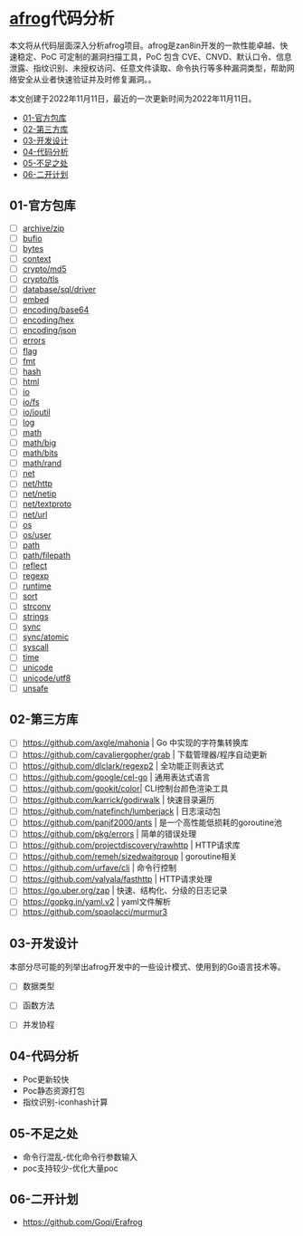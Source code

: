 # [afrog](https://github.com/zan8in/afrog)代码分析

本文将从代码层面深入分析afrog项目。afrog是zan8in开发的一款性能卓越、快速稳定、PoC 可定制的漏洞扫描工具，PoC 包含 CVE、CNVD、默认口令、信息泄露、指纹识别、未授权访问、任意文件读取、命令执行等多种漏洞类型，帮助网络安全从业者快速验证并及时修复漏洞。。

本文创建于2022年11月11日，最近的一次更新时间为2022年11月11日。

- [01-官方包库](https://github.com/Goqi/ErKai/tree/main/0x01/afrog#01-%E5%AE%98%E6%96%B9%E5%8C%85%E5%BA%93)
- [02-第三方库](https://github.com/Goqi/ErKai/tree/main/0x01/afrog#02-%E7%AC%AC%E4%B8%89%E6%96%B9%E5%BA%93)
- [03-开发设计](https://github.com/Goqi/ErKai/tree/main/0x01/afrog#03-%E5%BC%80%E5%8F%91%E8%AE%BE%E8%AE%A1)
- [04-代码分析](https://github.com/Goqi/ErKai/tree/main/0x01/afrog#04-%E4%BB%A3%E7%A0%81%E5%88%86%E6%9E%90)
- [05-不足之处](https://github.com/Goqi/ErKai/tree/main/0x01/afrog#05-%E4%B8%8D%E8%B6%B3%E4%B9%8B%E5%A4%84)
- [06-二开计划](https://github.com/Goqi/ErKai/tree/main/0x01/afrog#06-%E4%BA%8C%E5%BC%80%E8%AE%A1%E5%88%92)

## 01-官方包库

- [ ] [archive/zip](https://pkg.go.dev/archive/zip)
- [ ] [bufio](https://pkg.go.dev/bufio)
- [ ] [bytes](https://pkg.go.dev/bytes)
- [ ] [context](https://pkg.go.dev/context)
- [ ] [crypto/md5](https://pkg.go.dev/crypto/md5)
- [ ] [crypto/tls](https://pkg.go.dev/crypto/tls)
- [ ] [database/sql/driver](https://pkg.go.dev/database/sql/driver)
- [ ] [embed](https://pkg.go.dev/embed)
- [ ] [encoding/base64](https://pkg.go.dev/encoding/base64)
- [ ] [encoding/hex](https://pkg.go.dev/encoding/hex)
- [ ] [encoding/json](https://pkg.go.dev/encoding/json)
- [ ] [errors](https://pkg.go.dev/errors)
- [ ] [flag](https://pkg.go.dev/flag)
- [ ] [fmt](https://pkg.go.dev/fmt)
- [ ] [hash](https://pkg.go.dev/hash)
- [ ] [html](https://pkg.go.dev/html)
- [ ] [io](https://pkg.go.dev/io)
- [ ] [io/fs](https://pkg.go.dev/io/fs)
- [ ] [io/ioutil](https://pkg.go.dev/io/ioutil)
- [ ] [log](https://pkg.go.dev/log)
- [ ] [math](https://pkg.go.dev/math)
- [ ] [math/big](https://pkg.go.dev/math/big)
- [ ] [math/bits](https://pkg.go.dev/math/bits)
- [ ] [math/rand](https://pkg.go.dev/math/rand)
- [ ] [net](https://pkg.go.dev/net)
- [ ] [net/http](https://pkg.go.dev/net/http)
- [ ] [net/netip](https://pkg.go.dev/net/netip)
- [ ] [net/textproto](https://pkg.go.dev/net/textproto)
- [ ] [net/url](https://pkg.go.dev/net/url)
- [ ] [os](https://pkg.go.dev/os)
- [ ] [os/user](https://pkg.go.dev/os/user)
- [ ] [path](https://pkg.go.dev/path)
- [ ] [path/filepath](https://pkg.go.dev/path/filepath)
- [ ] [reflect](https://pkg.go.dev/reflect)
- [ ] [regexp](https://pkg.go.dev/regexp)
- [ ] [runtime](https://pkg.go.dev/runtime)
- [ ] [sort](https://pkg.go.dev/sort)
- [ ] [strconv](https://pkg.go.dev/strconv)
- [ ] [strings](https://pkg.go.dev/strings)
- [ ] [sync](https://pkg.go.dev/sync)
- [ ] [sync/atomic](https://pkg.go.dev/sync/atomic)
- [ ] [syscall](https://pkg.go.dev/syscall)
- [ ] [time](https://pkg.go.dev/time)
- [ ] [unicode](https://pkg.go.dev/unicode)
- [ ] [unicode/utf8](https://pkg.go.dev/unicode/utf8)
- [ ] [unsafe](https://pkg.go.dev/unsafe)

## 02-第三方库

- [ ] https://github.com/axgle/mahonia | Go 中实现的字符集转换库
- [ ] https://github.com/cavaliergopher/grab | 下载管理器/程序自动更新
- [ ] https://github.com/dlclark/regexp2 | 全功能正则表达式
- [ ] https://github.com/google/cel-go | 通用表达式语言
- [ ] https://github.com/gookit/color| CLI控制台颜色渲染工具
- [ ] https://github.com/karrick/godirwalk | 快速目录遍历
- [ ] https://github.com/natefinch/lumberjack | 日志滚动包
- [ ] https://github.com/panjf2000/ants | 是一个高性能低损耗的goroutine池
- [ ] https://github.com/pkg/errors | 简单的错误处理
- [ ] https://github.com/projectdiscovery/rawhttp | HTTP请求库
- [ ] https://github.com/remeh/sizedwaitgroup | goroutine相关
- [ ] https://github.com/urfave/cli | 命令行控制
- [ ] https://github.com/valyala/fasthttp | HTTP请求处理
- [ ] https://go.uber.org/zap | 快速、结构化、分级的日志记录
- [ ] https://gopkg.in/yaml.v2 | yaml文件解析
- [ ] https://github.com/spaolacci/murmur3

## 03-开发设计

本部分尽可能的列举出afrog开发中的一些设计模式、使用到的Go语言技术等。

- [ ] 数据类型

- [ ] 函数方法
- [ ] 并发协程

## 04-代码分析

- Poc更新较快
- Poc静态资源打包
- 指纹识别-iconhash计算

## 05-不足之处

- 命令行混乱-优化命令行参数输入
- poc支持较少-优化大量poc

## 06-二开计划

- https://github.com/Goqi/Erafrog